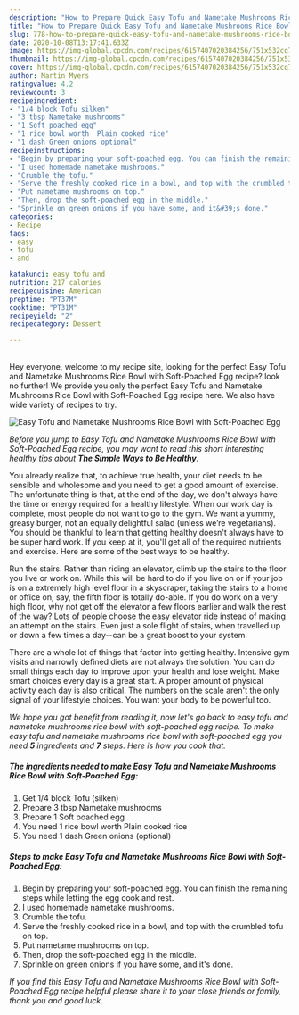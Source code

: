 ```yaml
---
description: "How to Prepare Quick Easy Tofu and Nametake Mushrooms Rice Bowl with Soft-Poached Egg"
title: "How to Prepare Quick Easy Tofu and Nametake Mushrooms Rice Bowl with Soft-Poached Egg"
slug: 778-how-to-prepare-quick-easy-tofu-and-nametake-mushrooms-rice-bowl-with-soft-poached-egg
date: 2020-10-08T13:17:41.633Z
image: https://img-global.cpcdn.com/recipes/6157407020384256/751x532cq70/easy-tofu-and-nametake-mushrooms-rice-bowl-with-soft-poached-egg-recipe-main-photo.jpg
thumbnail: https://img-global.cpcdn.com/recipes/6157407020384256/751x532cq70/easy-tofu-and-nametake-mushrooms-rice-bowl-with-soft-poached-egg-recipe-main-photo.jpg
cover: https://img-global.cpcdn.com/recipes/6157407020384256/751x532cq70/easy-tofu-and-nametake-mushrooms-rice-bowl-with-soft-poached-egg-recipe-main-photo.jpg
author: Martin Myers
ratingvalue: 4.2
reviewcount: 3
recipeingredient:
- "1/4 block Tofu silken"
- "3 tbsp Nametake mushrooms"
- "1 Soft poached egg"
- "1 rice bowl worth  Plain cooked rice"
- "1 dash Green onions optional"
recipeinstructions:
- "Begin by preparing your soft-poached egg. You can finish the remaining steps while letting the egg cook and rest."
- "I used homemade nametake mushrooms."
- "Crumble the tofu."
- "Serve the freshly cooked rice in a bowl, and top with the crumbled tofu on top."
- "Put nametame mushrooms on top."
- "Then, drop the soft-poached egg in the middle."
- "Sprinkle on green onions if you have some, and it&#39;s done."
categories:
- Recipe
tags:
- easy
- tofu
- and

katakunci: easy tofu and 
nutrition: 217 calories
recipecuisine: American
preptime: "PT37M"
cooktime: "PT31M"
recipeyield: "2"
recipecategory: Dessert

---
```

<br>
Hey everyone, welcome to my recipe site, looking for the perfect Easy Tofu and Nametake Mushrooms Rice Bowl with Soft-Poached Egg recipe? look no further! We provide you only the perfect Easy Tofu and Nametake Mushrooms Rice Bowl with Soft-Poached Egg recipe here. We also have wide variety of recipes to try.
<br>


![Easy Tofu and Nametake Mushrooms Rice Bowl with Soft-Poached Egg](https://img-global.cpcdn.com/recipes/6157407020384256/751x532cq70/easy-tofu-and-nametake-mushrooms-rice-bowl-with-soft-poached-egg-recipe-main-photo.jpg)

<i>Before you jump to Easy Tofu and Nametake Mushrooms Rice Bowl with Soft-Poached Egg recipe, you may want to read this short interesting healthy tips about <strong>The Simple Ways to Be Healthy</strong>.</i>

You already realize that, to achieve true health, your diet needs to be sensible and wholesome and you need to get a good amount of exercise. The unfortunate thing is that, at the end of the day, we don't always have the time or energy required for a healthy lifestyle. When our work day is complete, most people do not want to go to the gym. We want a yummy, greasy burger, not an equally delightful salad (unless we’re vegetarians). You should be thankful to learn that getting healthy doesn't always have to be super hard work. If you keep at it, you'll get all of the required nutrients and exercise. Here are some of the best ways to be healthy.

Run the stairs. Rather than riding an elevator, climb up the stairs to the floor you live or work on. While this will be hard to do if you live on or if your job is on a extremely high level floor in a skyscraper, taking the stairs to a home or office on, say, the fifth floor is totally do-able. If you do work on a very high floor, why not get off the elevator a few floors earlier and walk the rest of the way? Lots of people choose the easy elevator ride instead of making an attempt on the stairs. Even just a sole flight of stairs, when travelled up or down a few times a day--can be a great boost to your system. 

There are a whole lot of things that factor into getting healthy. Intensive gym visits and narrowly defined diets are not always the solution. You can do small things each day to improve upon your health and lose weight. Make smart choices every day is a great start. A proper amount of physical activity each day is also critical. The numbers on the scale aren't the only signal of your lifestyle choices. You want your body to be powerful too. 


<i>We hope you got benefit from reading it, now let's go back to easy tofu and nametake mushrooms rice bowl with soft-poached egg recipe. To make easy tofu and nametake mushrooms rice bowl with soft-poached egg you need <strong>5</strong> ingredients and <strong>7</strong> steps. Here is how you cook that.
</i>

##### The ingredients needed to make Easy Tofu and Nametake Mushrooms Rice Bowl with Soft-Poached Egg:

1. Get 1/4 block Tofu (silken)
1. Prepare 3 tbsp Nametake mushrooms
1. Prepare 1 Soft poached egg
1. You need 1 rice bowl worth  Plain cooked rice
1. You need 1 dash Green onions (optional)


##### Steps to make Easy Tofu and Nametake Mushrooms Rice Bowl with Soft-Poached Egg:

1. Begin by preparing your soft-poached egg. You can finish the remaining steps while letting the egg cook and rest.
1. I used homemade nametake mushrooms.
1. Crumble the tofu.
1. Serve the freshly cooked rice in a bowl, and top with the crumbled tofu on top.
1. Put nametame mushrooms on top.
1. Then, drop the soft-poached egg in the middle.
1. Sprinkle on green onions if you have some, and it&#39;s done.


<i>If you find this Easy Tofu and Nametake Mushrooms Rice Bowl with Soft-Poached Egg recipe helpful please share it to your close friends or family, thank you and good luck.</i>
